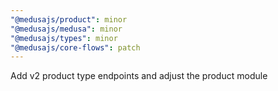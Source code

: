 ```yaml
---
"@medusajs/product": minor
"@medusajs/medusa": minor
"@medusajs/types": minor
"@medusajs/core-flows": patch
---
```


Add v2 product type endpoints and adjust the product module
